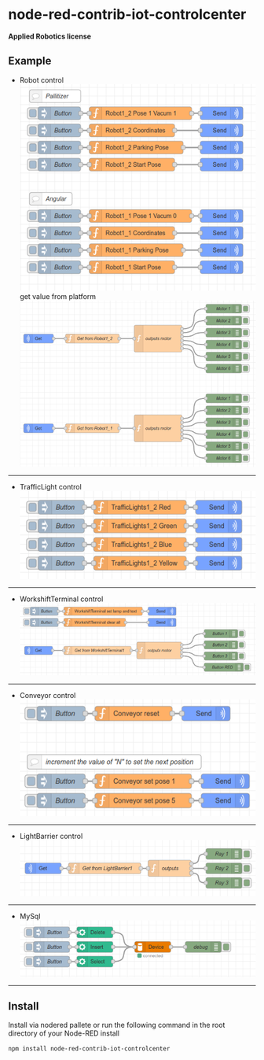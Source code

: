 # node-red-contrib-iot-controlcenter

**Applied Robotics license**

## Example
+ Robot control
![](./pictures/Robotcontrol.png "Title")
get value from platform
![](./pictures/GetvalueforRobot.png "Title")
---
+ TrafficLight control
![](./pictures/TrafficLightcontrol.png "Title")
---
+ WorkshiftTerminal control
![](./pictures/WorkshiftTerminalcontrol.png "Title")
---
+ Conveyor control
![](./pictures/Conveyorcontrol.png "Title")
---
+ LightBarrier control
![](./pictures/LightBarriercontrol.png "Title")
---
+ MySql
![](./pictures/MySql.png "Title")
---

## Install
Install via nodered pallete or run the following command in the root directory of your Node-RED install

```
npm install node-red-contrib-iot-controlcenter
```
